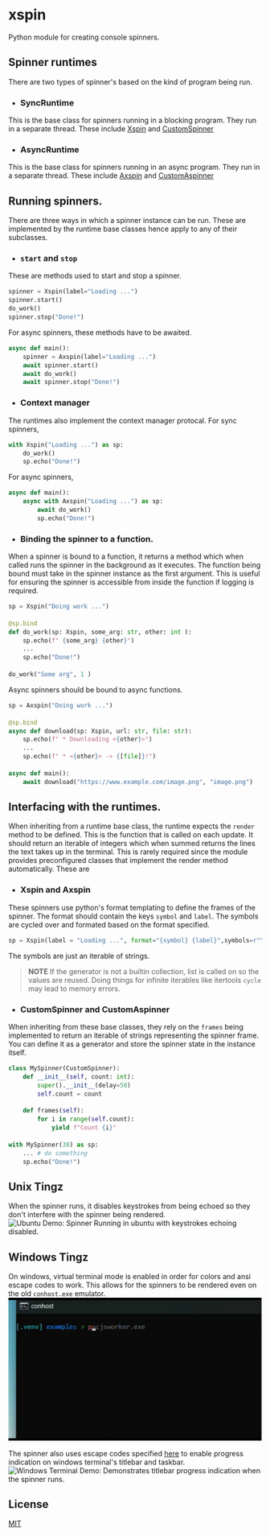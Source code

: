 # xspin
Python module for creating console spinners.

## Spinner runtimes
There are two types of spinner's based on the kind of program being 
run.

- ### SyncRuntime
This is the base class for spinners running in a blocking program.
They run in a separate thread. These include [Xspin](#xspin) and [CustomSpinner](#customspinner)

- ### AsyncRuntime 
This is the base class for spinners running in an async program.
They run in a separate thread. These include [Axspin](#xspin) and [CustomAspinner](#customaspinner)

## Running spinners.
There are three ways in which a spinner instance can be run. These are implemented by
the runtime base classes hence apply to any of their subclasses.

- ### `start` and `stop`
These are methods used to start and stop a spinner.
```python 
spinner = Xspin(label="Loading ...")
spinner.start()
do_work()
spinner.stop("Done!")
```
For async spinners, these methods have to be awaited.
```python 
async def main():
    spinner = Axspin(label="Loading ...")
    await spinner.start()
    await do_work()
    await spinner.stop("Done!")
```

- ### Context manager
The runtimes also implement the context manager protocal.
For sync spinners,
```python
with Xspin("Loading ...") as sp:
    do_work()
    sp.echo("Done!")
```
For async spinners,
```python
async def main():
    async with Axspin("Loading ...") as sp:
        await do_work()
        sp.echo("Done!")
```

- ### Binding the spinner to a function.
When a spinner is bound to a function, it returns a method
which when called runs the spinner in the background as it executes.
The function being bound must take in the spinner instance as the first
argument. This is useful for ensuring the spinner is accessible from inside
the function if logging is required.
```python
sp = Xspin("Doing work ...")

@sp.bind 
def do_work(sp: Xspin, some_arg: str, other: int ):
    sp.echo(f" {some_arg} {other}")
    ...
    sp.echo("Done!")

do_work("Some arg", 1 )

```
Async spinners should be bound to async functions.
```python
sp = Axspin("Doing work ...")

@sp.bind 
async def download(sp: Xspin, url: str, file: str):
    sp.echo(f" * Downloading <{other}>")
    ...
    sp.echo(f" * <{other}> -> {[file]}!")

async def main():
    await download("https://www.example.com/image.png", "image.png")
```

## Interfacing with the runtimes.
When inheriting from a runtime base class, the runtime expects the 
`render` method to be defined. This is the function that is called
on each update. It should return an iterable of integers which 
when summed returns the lines the text takes up in the terminal. This is 
rarely required since the module provides preconfigured classes that implement
the render method automatically. These are

- ### Xspin and Axspin
These spinners use python's format templating to define the frames of the spinner.
The format should contain the keys `symbol` and `label`. The symbols are cycled over
and formated based on the format specified.
```python
sp = Xspin(label = "Loading ...", format="{symbol} {label}",symbols=r"\|/-")
```
The symbols are just an iterable of strings. 
> **NOTE** If the generator is not a builtin collection, list is called on so the 
values are reused. Doing things for infinite iterables like itertools `cycle` may lead 
to memory errors.

- ### CustomSpinner and CustomAspinner
When inheriting from these base classes, they rely on the `frames` being implemented to return
an iterable of strings representing the spinner frame. You can define it as a generator 
and store the spinner state in the instance itself.

```python
class MySpinner(CustomSpinner):
    def __init__(self, count: int):
        super().__init__(delay=50)
        self.count = count

    def frames(self):
        for i in range(self.count):
            yield f"Count {i}"

with MySpinner(30) as sp:
    ... # do something
    sp.echo("Done!")     
```

## Unix Tingz 
When the spinner runs, it disables keystrokes from being echoed so they don't interfere with
the spinner being rendered.
<img src="https://raw.githubusercontent.com/glamorie/xspin/main/media/ubuntu-demo.gif" alt="Ubuntu Demo: Spinner Running in ubuntu with keystrokes echoing disabled.">


## Windows Tingz
On windows, virtual terminal mode is enabled in order for colors and ansi escape codes to work. This allows for the spinners to be rendered even on 
the old `conhost.exe` emulator.
<img src="https://raw.githubusercontent.com/glamorie/xspin/main/media/conhost.gif" alt="Windows Conhost Demo: Demonstrates how the spinner runs with virtual terminal mode enabled on Windows' old `conhost.exe`.">

The spinner also uses escape codes specified [here](https://learn.microsoft.com/en-us/windows/terminal/tutorials/progress-bar-sequences) to enable progress indication on windows terminal's titlebar and taskbar.
<img src="https://raw.githubusercontent.com/glamorie/xspin/main/media/wt.gif" alt="Windows Terminal Demo: Demonstrates titlebar progress indication when the spinner runs.">

## License
[MIT](LICENSE)
